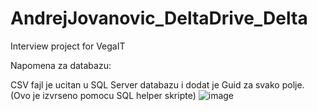# AndrejJovanovic_DeltaDrive_Delta
 Interview project for VegaIT

Napomena za databazu:

CSV fajl je ucitan u SQL Server databazu i dodat je Guid za svako polje. (Ovo je izvrseno pomocu SQL helper skripte)
![image](https://github.com/Dualxyz/AndrejJovanovic_DeltaDrive_Delta/assets/17052851/b20dc15b-c938-4005-a18d-f499371de155)

